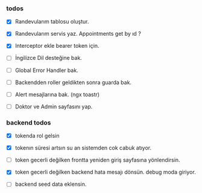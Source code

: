 ### todos

- [x] Randevularım tablosu oluştur.
- [x] Randevularım servis yaz. Appointments get by ıd ?

- [x] Interceptor ekle bearer token için.

- [ ] İngilizce Dil desteğine bak.

- [ ] Global Error Handler bak.

- [ ] Backendden roller geldikten sonra guarda bak.

- [ ] Alert mesajlarına bak. (ngx toastr)

- [ ] Doktor ve Admin sayfasını yap.

### backend todos

- [x] tokenda rol gelsin

- [x] tokenın süresi artsın su an sistemden cok cabuk atıyor.

- [ ] token gecerli değilken frontta yeniden giriş sayfasına yönlendirsin.

- [x] token gecerli değilken backend hata mesajı dönsün. debug moda giriyor.

- [ ] backend seed data eklensin.
